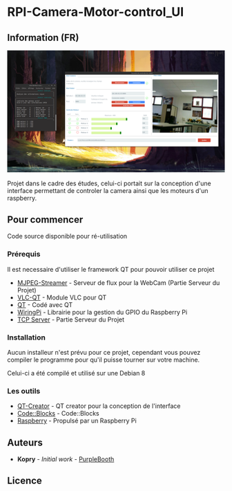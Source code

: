# RPI-Camera-Motor-control_UI
## Information (FR)

![](https://github.com/Kopry/RPI-Camera-Motor-control_UI/blob/master/ressource/Capture%20du%202017-03-24%2011-45-08.png?raw=true)

Projet dans le cadre des études, celui-ci portait sur la conception d'une interface permettant de controler la camera ainsi que les moteurs d'un raspberry.

## Pour commencer

Code source disponible pour ré-utilisation

### Prérequis

Il est necessaire d'utiliser le framework QT pour pouvoir utiliser ce projet

- [MJPEG-Streamer](https://github.com/jacksonliam/mjpg-streamer) - Serveur de flux pour la WebCam (Partie Serveur du Projet)
- [VLC-QT](https://github.com/vlc-qt/vlc-qt) - Module VLC pour QT
- [QT](https://www.qt.io/) - Codé avec QT
- [WiringPi](http://wiringpi.com/) - Librairie pour la gestion du GPIO du Raspberry Pi 
- [TCP Server](https://github.com/Kopry/RPI-Motor-Control-Server) - Partie Serveur du Projet

### Installation

Aucun installeur n'est prévu pour ce projet, cependant vous pouvez compiler le programme pour qu'il puisse tourner sur votre machine.

Celui-ci a été compilé et utilisé sur une Debian 8

### Les outils 

- [QT-Creator](https://www.qt.io/qt-features-libraries-apis-tools-and-ide/) - QT creator pour la conception de l'interface
- [Code::Blocks](http://www.codeblocks.org/) - Code::Blocks
- [Raspberry](https://www.raspberrypi.org/) - Propulsé par un Raspberry Pi

## Auteurs

* **Kopry** - *Initial work* - [PurpleBooth](https://github.com/PurpleBooth)

## Licence

